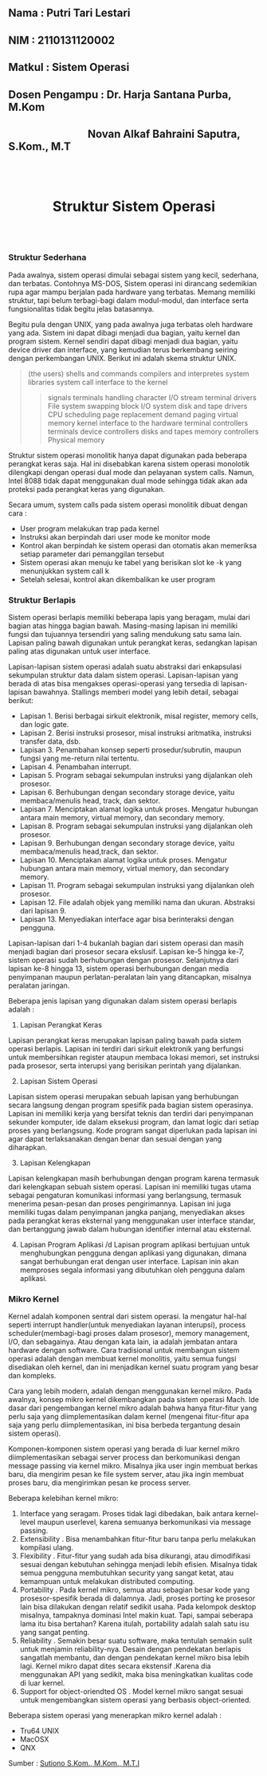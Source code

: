 ## Nama           : Putri Tari Lestari
## NIM            : 2110131120002
## Matkul         : Sistem Operasi
## Dosen Pengampu : Dr. Harja Santana Purba, M.Kom
<h2>&nbsp &nbsp &nbsp &nbsp &nbsp &nbsp &nbsp &nbsp &nbsp &nbsp &nbsp &nbsp &nbsp &nbsp &nbsp &nbsp Novan Alkaf Bahraini Saputra, S.Kom., M.T</h2>
<br>
<br>
<h1 align=center>Struktur Sistem Operasi</h1>
<br>
<br>

### Struktur Sederhana

Pada awalnya, sistem operasi dimulai sebagai sistem yang kecil, sederhana, dan terbatas. Contohnya MS-DOS,  Sistem operasi ini dirancang sedemikian rupa agar mampu berjalan pada hardware yang terbatas. Memang memiliki struktur, tapi belum terbagi-bagi dalam modul-modul, dan interface serta fungsionalitas tidak begitu jelas batasannya.

Begitu pula dengan UNIX, yang pada awalnya juga terbatas oleh hardware yang ada. Sistem ini dapat dibagi menjadi dua bagian, yaitu kernel dan program sistem. Kernel sendiri dapat dibagi menjadi dua bagian, yaitu device driver dan interface, yang kemudian terus berkembang seiring dengan perkembangan UNIX. Berikut ini adalah skema struktur UNIX.

 > (the users) 
 > shells and commands compilers and interpretes system libraries
 > system call interface to the kernel
 >> signals terminals handling character I/O stream terminal drivers
 >> File system swapping block I/O system disk and tape drivers
 >> CPU scheduling page replacement demand paging virtual memory
 > kernel interface to the hardware
 >> terminal controllers terminals 
 >> device controllers disks and tapes
 >> memory controllers Physical memory

 Struktur sistem operasi monolitik hanya dapat digunakan pada beberapa perangkat keras saja. Hal ini disebabkan karena sistem operasi monolotik dilengkapi dengan operasi dual mode dan pelayanan system calls. Namun, Intel 8088 tidak dapat menggunakan dual mode sehingga tidak akan ada proteksi pada perangkat keras yang digunakan.

 Secara umum, system calls pada sistem operasi monolitik dibuat dengan cara :

- User program melakukan trap pada kernel
- Instruksi akan berpindah dari user mode ke monitor mode
- Kontrol akan berpindah ke sistem operasi dan otomatis akan memeriksa setiap parameter dari pemanggilan tersebut
- Sistem operasi akan menuju ke tabel yang berisikan slot ke -k yang menunjukkan system call k
- Setelah selesai, kontrol akan dikembalikan ke user program

 ### Struktur Berlapis

 Sistem operasi berlapis memiliki beberapa lapis yang beragam, mulai dari bagian atas hingga bagian bawah. Masing-masing lapisan ini memiliki fungsi dan tujuannya tersendiri yang saling mendukung satu sama lain. Lapisan paling bawah digunakan untuk perangkat keras, sedangkan lapisan paling atas digunakan untuk user interface.
 
 Lapisan-lapisan sistem operasi adalah suatu abstraksi dari enkapsulasi sekumpulan struktur data dalam sistem operasi. Lapisan-lapisan yang berada di atas bisa mengakses operasi-operasi yang tersedia di lapisan-lapisan bawahnya. Stallings memberi model yang lebih detail, sebagai berikut: 
 - Lapisan 1. Berisi berbagai sirkuit elektronik, misal register, memory cells, dan logic gate. 
 - Lapisan 2. Berisi instruksi prosesor, misal instruksi aritmatika, instruksi transfer data, dsb. 
 - Lapisan 3. Penambahan konsep seperti prosedur/subrutin, maupun fungsi yang me-return nilai tertentu. 
 - Lapisan 4. Penambahan interrupt. 
 - Lapisan 5. Program sebagai sekumpulan instruksi yang dijalankan oleh prosesor. 
 - Lapisan 6. Berhubungan dengan secondary storage device, yaitu membaca/menulis head, track, dan sektor. 
 - Lapisan 7. Menciptakan alamat logika untuk proses. Mengatur hubungan antara main memory, virtual memory, dan secondary memory. 
 - Lapisan 8. Program sebagai sekumpulan instruksi yang dijalankan oleh prosesor. 
 - Lapisan 9. Berhubungan dengan secondary storage device, yaitu membaca/menulis head,track, dan sektor. 
 - Lapisan 10. Menciptakan alamat logika untuk proses. Mengatur hubungan antara main memory, virtual memory, dan secondary memory. 
 - Lapisan 11. Program sebagai sekumpulan instruksi yang dijalankan oleh prosesor. 
 - Lapisan 12. File adalah objek yang memiliki nama dan ukuran. Abstraksi dari lapisan 9. 
 - Lapisan 13. Menyediakan interface agar bisa berinteraksi dengan pengguna.

Lapisan-lapisan dari 1-4 bukanlah bagian dari sistem operasi dan masih menjadi bagian dari prosesor secara ekslusif.
Lapisan ke-5 hingga ke-7, sistem operasi sudah berhubungan dengan prosesor. Selanjutnya dari lapisan ke-8 hingga 13, sistem operasi berhubungan dengan media penyimpanan maupun perlatan-peralatan lain yang ditancapkan, misalnya peralatan jaringan.

Beberapa jenis lapisan yang digunakan dalam sistem operasi berlapis adalah :

1. Lapisan Perangkat Keras

Lapisan perangkat keras merupakan lapisan paling bawah pada sistem operasi berlapis. Lapisan ini terdiri dari sirkuit elektronik yang berfungsi untuk membersihkan register ataupun membaca lokasi memori, set instruksi pada prosesor, serta interupsi yang berisikan perintah yang dijalankan.

2. Lapisan Sistem Operasi

Lapisan sistem operasi merupakan sebuah lapisan yang berhubungan secara langsung dengan program spesifik pada bagian sistem operasinya. Lapisan ini memiliki kerja yang bersifat teknis dan terdiri dari penyimpanan sekunder komputer, ide dalam eksekusi program, dan lamat logic dari setiap proses yang berlangsung. Kode program sangat diperlukan pada lapisan ini agar dapat terlaksanakan dengan benar dan sesuai dengan yang diharapkan.

3. Lapisan Kelengkapan

Lapisan kelengkapan masih berhubungan dengan program karena termasuk dari kelengkapan sebuah sistem operasi. Lapisan ini memiliki tugas utama sebagai pengaturan komunikasi informasi yang berlangsung, termasuk menerima pesan-pesan dan proses pengirimannya. Lapisan ini juga memiliki tugas dalam penyimpanan jangka panjang, menyediakan akses pada perangkat keras eksternal yang menggunakan user interface standar, dan bertanggung jawab dalam hubungan identifier internal atau eksternal.

4. Lapisan Program Aplikasi
/d
Lapisan program aplikasi bertujuan untuk menghubungkan pengguna dengan aplikasi yang digunakan, dimana sangat berhubungan erat dengan user interface. Lapisan inin akan memproses segala informasi yang dibutuhkan oleh pengguna dalam aplikasi.

### Mikro Kernel

Kernel adalah komponen sentral dari sistem operasi. Ia mengatur hal-hal seperti interrupt handler(untuk menyediakan layanan interupsi), process scheduler(membagi-bagi proses dalam prosesor), memory management, I/O, dan sebagainya. Atau dengan kata lain, ia adalah jembatan antara hardware dengan software. Cara tradisional untuk membangun sistem operasi adalah dengan membuat kernel monolitis, yaitu semua fungsi disediakan oleh kernel, dan ini menjadikan kernel suatu program yang besar dan kompleks.

Cara yang lebih modern, adalah dengan menggunakan kernel mikro. Pada awalnya, konsep mikro kernel dikembangkan pada sistem operasi Mach. Ide dasar dari pengembangan kernel mikro adalah bahwa hanya fitur-fitur yang perlu saja yang diimplementasikan dalam kernel (mengenai fitur-fitur apa saja yang perlu diimplementasikan, ini bisa berbeda tergantung desain sistem operasi).

Komponen-komponen sistem operasi yang berada di luar kernel mikro diimplementasikan sebagai server process dan berkomunikasi dengan message passing via kernel mikro. Misalnya jika user ingin membuat berkas baru, dia mengirim pesan ke file system server, atau jika ingin membuat proses baru, dia mengirimkan pesan ke process server.

Beberapa kelebihan kernel mikro: 
 1. Interface yang seragam. Proses tidak lagi dibedakan, baik antara kernel-level maupun userlevel, karena semuanya berkomunikasi via message passing. 
 2. Extensibility . Bisa menambahkan fitur-fitur baru tanpa perlu melakukan kompilasi ulang. 
 3. Flexibility . Fitur-fitur yang sudah ada bisa dikurangi, atau dimodifikasi sesuai dengan kebutuhan sehingga menjadi lebih efisien. Misalnya tidak semua pengguna membutuhkan security yang sangat ketat, atau kemampuan untuk melakukan distributed computing. 
 4. Portability . Pada kernel mikro, semua atau sebagian besar kode yang prosesor-spesifik berada di dalamnya. Jadi, proses porting ke prosesor lain bisa dilakukan dengan relatif sedikit usaha. Pada kelompok desktop misalnya, tampaknya dominasi Intel makin kuat. Tapi, sampai seberapa lama itu bisa bertahan? Karena itulah, portability adalah salah satu isu yang sangat penting. 
 5. Reliability . Semakin besar suatu software, maka tentulah semakin sulit untuk menjamin reliability-nya. Desain dengan pendekatan berlapis sangatlah membantu, dan dengan pendekatan kernel mikro bisa lebih lagi. Kernel mikro dapat dites secara ekstensif .Karena dia menggunakan API yang sedikit, maka bisa meningkatkan kualitas code di luar kernel. 
 6. Support for object-oriendted OS . Model kernel mikro sangat sesuai untuk mengembangkan sistem operasi yang berbasis object-oriented. 

 Beberapa sistem operasi yang menerapkan mikro kernel adalah :

- Tru64 UNIX
- MacOSX
- QNX

Sumber :
<a href="https://dosenit.com/ilmu-komputer/struktur-sistem-operasi">Sutiono S.Kom., M.Kom., M.T.I</a>
